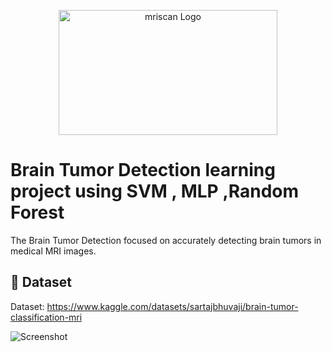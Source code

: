 <p align="center">
  <img src="https://www.radiology.ca/wp-content/uploads/2022/09/mri-brain_web.jpg" alt="mriscan Logo" width="350" height="200">
</p>

# Brain Tumor Detection learning project using SVM , MLP ,Random Forest
The Brain Tumor Detection focused on accurately detecting brain tumors in medical MRI images. 


## 🔗 Dataset
Dataset: https://www.kaggle.com/datasets/sartajbhuvaji/brain-tumor-classification-mri

![Screenshot](https://imgur.com/x0xdotm.png)
